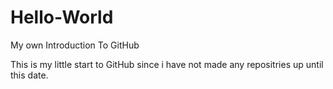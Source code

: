 # Hello-World
My own Introduction To GitHub

This is my little start to GitHub since i have not made any repositries up until this date.
